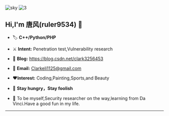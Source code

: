 ![sky](https://user-images.githubusercontent.com/19742969/142717283-6c4f0677-1e33-4e36-9a48-f361b3c998d0.jpg)
![3](https://user-images.githubusercontent.com/19742969/142717579-3e2e17c6-ca40-4ea3-9978-0da841f2565a.jpg)


## **Hi,I'm 唐风(ruler9534)  ​:deciduous_tree:​**
- :label: **C++/Python/PHP**
- :crossed_swords: **Intent:** Penetration test,Vulnerability research
- :dart: **Blog:** https://blog.csdn.net/clark3256453

- :e-mail: **Email:** Clarkeli1125@gmail.com
- :heart:**Interest:** Coding,Painting,Sports,and Beauty
-  :battery: **Stay hungry，Stay foolish**
- :facepunch: To be myself,Security researcher on the way,learning from Da Vinci.Have a good fun in my life.

---

